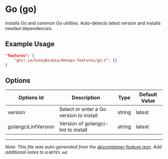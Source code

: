 
# Go (go)

Installs Go and common Go utilities. Auto-detects latest version and installs needed dependencies.

## Example Usage

```json
"features": {
    "ghcr.io/Sunnybiubiu/devops-features/go:1": {}
}
```

## Options

| Options Id | Description | Type | Default Value |
|-----|-----|-----|-----|
| version | Select or enter a Go version to install | string | latest |
| golangciLintVersion | Version of golangci-lint to install | string | latest |



---

_Note: This file was auto-generated from the [devcontainer-feature.json](https://github.com/Sunnybiubiu/devops-features/src/go/devcontainer-feature.json).  Add additional notes to a `NOTES.md`._
